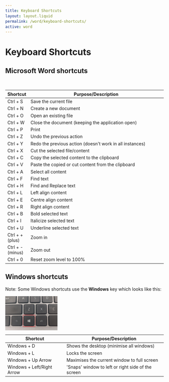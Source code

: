 ```yaml
---
title: Keyboard Shortcuts
layout: layout.liquid
permalink: /word/keyboard-shortcuts/
active: word
---
```


<h1>Keyboard Shortcuts</h1>

<section class="section-light">
<h2>Microsoft Word shortcuts</h2>
<br>
<table class="word-tables-cursor-icons table-row-hover">
  <colgroup>
    <col style="width: auto;">
    <col style="width: 100%;">
  </colgroup>
  <thead>
    <tr>
      <th>Shortcut</th>
      <th>Purpose/Description</th>
    </tr>
  </thead>
  <tbody>
    <tr class="tooltip-row" data-gif="/assets/images/keyboard shortcuts/Ctrl+S.png">
      <td>Ctrl + S</td>
      <td>Save the current file</td>
    </tr>
    <tr class="tooltip-row" data-gif="/assets/images/keyboard shortcuts/Ctrl+N.png">
        <td>Ctrl + N</td>
        <td>Create a new document</td>
    </tr>
    <tr class="tooltip-row" data-gif="/assets/images/keyboard shortcuts/Ctrl+O.png">
        <td>Ctrl + O</td>
        <td>Open an existing file</td>
    </tr>
    <tr class="tooltip-row" data-gif="/assets/images/keyboard shortcuts/Ctrl+W.png">
        <td>Ctrl + W</td>
        <td>Close the document (keeping the application open)</td>
    </tr>
    <tr class="tooltip-row" data-gif="/assets/images/keyboard shortcuts/Ctrl+P.png">
        <td>Ctrl + P</td>
        <td>Print</td>
    </tr>
    <tr class="tooltip-row" data-gif="/assets/images/keyboard shortcuts/Ctrl+Z.png">
        <td>Ctrl + Z</td>
        <td>Undo the previous action</td>
    </tr>
    <tr class="tooltip-row" data-gif="/assets/images/keyboard shortcuts/Ctrl+Y.png">
        <td>Ctrl + Y</td>
        <td>Redo the previous action (doesn't work in all instances)</td>
    </tr>
    <tr class="tooltip-row" data-gif="/assets/images/keyboard shortcuts/Ctrl+X.png">
        <td>Ctrl + X</td>
        <td>Cut the selected file/content</td>
    </tr>
    <tr class="tooltip-row" data-gif="/assets/images/keyboard shortcuts/Ctrl+C.png">
        <td>Ctrl + C</td>
        <td>Copy the selected content to the clipboard</td>
    </tr>
    <tr class="tooltip-row" data-gif="/assets/images/keyboard shortcuts/Ctrl+V.png">
        <td>Ctrl + V</td>
        <td>Paste the copied or cut content from the clipboard</td>
    </tr>
    <tr class="tooltip-row" data-gif="/assets/images/keyboard shortcuts/Ctrl+A.png">
        <td>Ctrl + A</td>
        <td>Select all content</td>
    </tr>
    <tr class="tooltip-row" data-gif="/assets/images/keyboard shortcuts/Ctrl+F.png">
        <td>Ctrl + F</td>
        <td>Find text</td>
    </tr>
    <tr class="tooltip-row" data-gif="/assets/images/keyboard shortcuts/Ctrl+H.png">
        <td>Ctrl + H</td>
        <td>Find and Replace text</td>
    </tr>
    <tr class="tooltip-row" data-gif="/assets/images/keyboard shortcuts/Ctrl+L.png">
        <td>Ctrl + L</td>
        <td>Left align content</td>
    </tr>
    <tr class="tooltip-row" data-gif="/assets/images/keyboard shortcuts/Ctrl+E.png">
        <td>Ctrl + E</td>
        <td>Centre align content</td>
    </tr>
    <tr class="tooltip-row" data-gif="/assets/images/keyboard shortcuts/Ctrl+R.png">
        <td>Ctrl + R</td>
        <td>Right align content</td>
    </tr>
    <tr class="tooltip-row" data-gif="/assets/images/keyboard shortcuts/Ctrl+B.png">
        <td>Ctrl + B</td>
        <td>Bold selected text</td>
    </tr>
    <tr class="tooltip-row" data-gif="/assets/images/keyboard shortcuts/Ctrl+I.png">
        <td>Ctrl + I</td>
        <td>Italicize selected text</td>
    </tr>
    <tr class="tooltip-row" data-gif="/assets/images/keyboard shortcuts/Ctrl+U.png">
        <td>Ctrl + U</td>
        <td>Underline selected text</td>
    </tr>
    <tr class="tooltip-row" data-gif="/assets/images/keyboard shortcuts/Ctrl++.png">
        <td>Ctrl + + (plus)</td>
        <td>Zoom in</td>
    </tr>
    <tr class="tooltip-row" data-gif="/assets/images/keyboard shortcuts/Ctrl+-.png">
        <td>Ctrl + - (minus)</td>
        <td>Zoom out</td>
    </tr>
    <tr class="tooltip-row" data-gif="/assets/images/keyboard shortcuts/Ctrl+0.png">
        <td>Ctrl + 0</td>
        <td>Reset zoom level to 100%</td>
    </tr>
</tbody>
</table>

<h2>Windows shortcuts</h2>
<p>Note: Some Windows shortcuts use the <strong>Windows</strong> key which looks like this:</p>
<p><img src="/assets/images/keyboard shortcuts/Windows key on keyboard.png"  alt="Windows key on keyboard" style="height:33%; width:33%; vertical-align:middle"></p>

<table class="word-tables-cursor-icons table-row-hover">
   <thead>
     <tr>
      <th>Shortcut</th>
      <th>Purpose/Description</th>
    </tr>
  </thead>
  <tbody>
    <tr class="tooltip-row" data-gif="/assets/images/keyboard shortcuts/Win+D.png">
        <td>Windows + D</td>
        <td>Shows the desktop (minimise all windows)</td>
    </tr>
    <tr class="tooltip-row" data-gif="/assets/images/keyboard shortcuts/Win+L.png">
        <td>Windows + L</td>
        <td>Locks the screen</td>
    </tr>
    <tr class="tooltip-row" data-gif="/assets/images/keyboard shortcuts/Win+up.png">
        <td>Windows + Up Arrow</td>
        <td>Maximises the current window to full screen</td>
    </tr>
    <tr class="tooltip-row" data-gif="/assets/images/keyboard shortcuts/Win+leftright.png">
        <td>Windows + Left/Right Arrow</td>
        <td>'Snaps' window to left or right side of the screen</td>
    </tr>
</tbody>
</table>
  <div style="height: 300px;"></div>
</section>